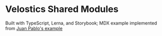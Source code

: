# Velostics Shared Modules

Built with TypeScript, Lerna, and Storybook; MDX example implemented from [Juan Pablo's example](https://github.com/juanpablocs/storybook-mdx)
